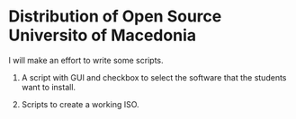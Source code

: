 # Distribution of Open Source Universito of Macedonia

I will make an effort to write some scripts.

1. A script with GUI and checkbox to select the software that the students want to install.

2. Scripts to create a working ISO.


